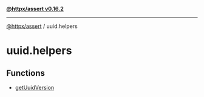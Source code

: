 [**@httpx/assert v0.16.2**](../README.md)

***

[@httpx/assert](../README.md) / uuid.helpers

# uuid.helpers

## Functions

- [getUuidVersion](functions/getUuidVersion.md)
